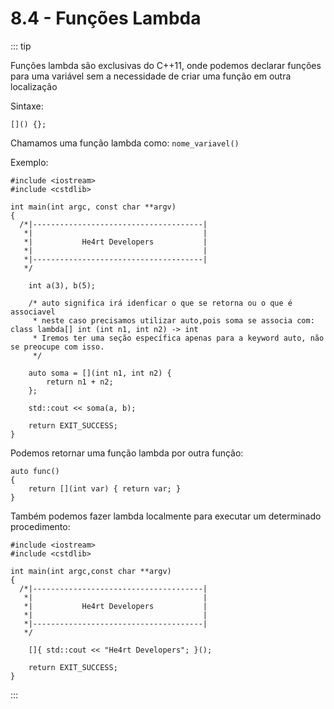 # 8.4 - Funções Lambda

::: tip

Funções lambda são exclusivas do C++11, onde podemos declarar funções para uma variável sem a necessidade de criar uma função em outra localização

Sintaxe:

`[]() {};`

Chamamos uma função lambda como: `nome_variavel()`

Exemplo:
```cpp{0}
#include <iostream>
#include <cstdlib>

int main(int argc, const char **argv)
{
  /*|--------------------------------------|
   *|                                      |
   *|           He4rt Developers           |
   *|                                      |
   *|--------------------------------------|
   */

    int a(3), b(5);

    /* auto significa irá idenficar o que se retorna ou o que é associavel
     * neste caso precisamos utilizar auto,pois soma se associa com: class lambda[] int (int n1, int n2) -> int
     * Iremos ter uma seção específica apenas para a keyword auto, não se preocupe com isso.
     */

    auto soma = [](int n1, int n2) {
        return n1 + n2;
    };

    std::cout << soma(a, b);

    return EXIT_SUCCESS;
}
```

Podemos retornar uma função lambda por outra função:

```cpp{0}
auto func()
{
    return [](int var) { return var; }
}
```

Também podemos fazer lambda localmente para executar um determinado procedimento:

```cpp{0}
#include <iostream>
#include <cstdlib>

int main(int argc,const char **argv) 
{
  /*|--------------------------------------|
   *|                                      |
   *|           He4rt Developers           |
   *|                                      |
   *|--------------------------------------|
   */
   
    []{ std::cout << "He4rt Developers"; }();

    return EXIT_SUCCESS;
}
```
:::